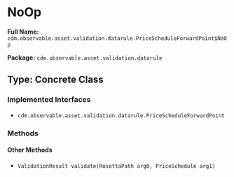 # NoOp

**Full Name:** `cdm.observable.asset.validation.datarule.PriceScheduleForwardPoint$NoOp`

**Package:** `cdm.observable.asset.validation.datarule`

## Type: Concrete Class

### Implemented Interfaces

- `cdm.observable.asset.validation.datarule.PriceScheduleForwardPoint`

### Methods

#### Other Methods

- `ValidationResult validate(RosettaPath arg0, PriceSchedule arg1)`

